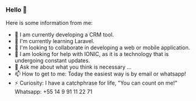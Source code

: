 ### Hello 👋
Here is some information from me:

- 🔭 I am currently developing a CRM tool.
- 🌱 I'm currently learning Laravel.
- 👯 I'm looking to collaborate in developing a web or mobile application.
- 🤔 I am looking for help with IONIC, as it is a technology that is undergoing constant updates.
- 💬 Ask me about what you think is necessary ...
- 📫 How to get to me: Today the easiest way is by email or whatsapp!
- ⚡ Curiosity: I have a catchphrase for life, "You can count on me!"
Whatsapp: +55 14 9 91 11 22 71

